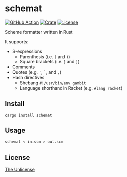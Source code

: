 # schemat

[![GitHub Action](https://img.shields.io/github/actions/workflow/status/raviqqe/schemat/test.yaml?branch=main&style=flat-square)](https://github.com/raviqqe/schemat/actions?query=workflow%3Atest)
[![Crate](https://img.shields.io/crates/v/schemat.svg?style=flat-square)](https://crates.io/crates/schemat)
[![License](https://img.shields.io/github/license/raviqqe/schemat.svg?style=flat-square)](https://github.com/raviqqe/schemat/blob/main/UNLICENSE)

Scheme formatter written in Rust

It supports:

- S-expressions
  - Parenthesis (i.e. `(` and `)`)
  - Square brackets (i.e. `[` and `]`)
- Comments
- Quotes (e.g. `'`, `` ` ``, and `,`)
- Hash directives
  - Shebang `#!/usr/bin/env gambit`
  - Language shorthand in Racket (e.g. `#lang racket`)

## Install

```sh
cargo install schemat
```

## Usage

```sh
schemat < in.scm > out.scm
```

## License

[The Unlicense](UNLICENSE)
